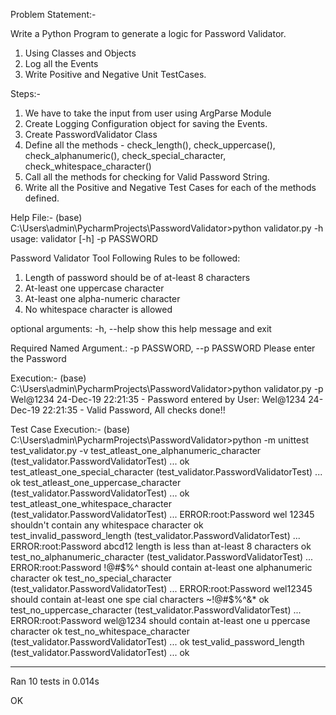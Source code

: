 Problem Statement:-

Write a Python Program to generate a logic for Password Validator.

1. Using Classes and Objects
2. Log all the Events
3. Write Positive and Negative Unit TestCases.

Steps:-
1. We have to take the input from user using ArgParse Module
2. Create Logging Configuration object for saving the Events.
3. Create PasswordValidator Class
4. Define all the methods - check_length(), check_uppercase(), check_alphanumeric(), check_special_character, check_whitespace_character()
5. Call all the methods for checking for Valid Password String.
6. Write all the Positive and Negative Test Cases for each of the methods defined.

Help File:-
(base) C:\Users\admin\PycharmProjects\PasswordValidator>python validator.py -h
usage: validator [-h] -p PASSWORD

Password Validator Tool
Following Rules to be followed:
1. Length of password should be of at-least 8 characters
2. At-least one uppercase character
3. At-least one alpha-numeric character
4. No whitespace character is allowed

optional arguments:
  -h, --help            show this help message and exit

Required Named Argument.:
  -p PASSWORD, --p PASSWORD
                        Please enter the Password

Execution:-
(base) C:\Users\admin\PycharmProjects\PasswordValidator>python validator.py -p Wel@1234
24-Dec-19 22:21:35 - Password entered by User: Wel@1234
24-Dec-19 22:21:35 - Valid Password, All checks done!!

Test Case Execution:-
(base) C:\Users\admin\PycharmProjects\PasswordValidator>python -m unittest test_validator.py -v
test_atleast_one_alphanumeric_character (test_validator.PasswordValidatorTest) ... ok
test_atleast_one_special_character (test_validator.PasswordValidatorTest) ... ok
test_atleast_one_uppercase_character (test_validator.PasswordValidatorTest) ... ok
test_atleast_one_whitespace_character (test_validator.PasswordValidatorTest) ... ERROR:root:Password wel 12345 shouldn't contain
any whitespace character
ok
test_invalid_password_length (test_validator.PasswordValidatorTest) ... ERROR:root:Password abcd12 length is less than at-least 8
 characters
ok
test_no_alphanumeric_character (test_validator.PasswordValidatorTest) ... ERROR:root:Password !@#$%^ should contain at-least one
alphanumeric character
ok
test_no_special_character (test_validator.PasswordValidatorTest) ... ERROR:root:Password wel12345 should contain at-least one spe
cial characters ~!@#$%^&*
ok
test_no_uppercase_character (test_validator.PasswordValidatorTest) ... ERROR:root:Password wel@1234 should contain at-least one u
ppercase character
ok
test_no_whitespace_character (test_validator.PasswordValidatorTest) ... ok
test_valid_password_length (test_validator.PasswordValidatorTest) ... ok

----------------------------------------------------------------------
Ran 10 tests in 0.014s

OK
